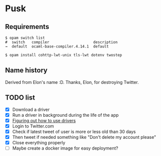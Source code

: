 # Pusk

## Requirements

```opam
$ opam switch list
#  switch   compiler                    description
→  default  ocaml-base-compiler.4.14.1  default
```

```sh
$ opam install cohttp-lwt-unix tls-lwt dotenv twostep
```

## Name history

Derived from Elon's name :D. Thanks, Elon, for destroying Twitter.

## TODO list

- [x] Download a driver
- [x] Run a driver in background during the life of the app
- [x] [Figuring out how to use drivers](https://w3c.github.io/webdriver/#endpoints)
- [x] Login to Twitter.com
- [x] Check if latest tweet of user is more or less old than 30 days
- [x] Then tweet if needed something like "Don't delete my account please"
- [x] Close everything properly
- [ ] Maybe create a docker image for easy deployment?
